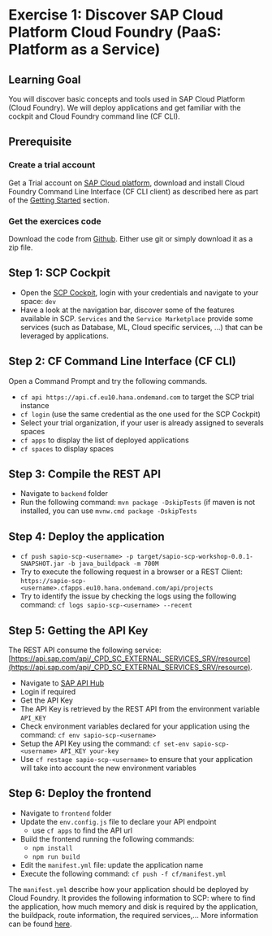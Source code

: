 # Exercise 1: Discover SAP Cloud Platform Cloud Foundry (PaaS: Platform as a Service)

## Learning Goal
You will discover basic concepts and tools used in SAP Cloud Platform (Cloud Foundry). We will deploy applications and get familiar with the cockpit and Cloud Foundry command line (CF CLI).

## Prerequisite

### Create a trial account
Get a Trial account on [SAP Cloud platform](https://cockpit.hanatrial.ondemand.com/#/home/welcome), download and install Cloud Foundry Command Line Interface (CF CLI client) as described here as part of the [Getting Started](https://help.cf.sap.hana.ondemand.com/frameset.htm?b8ee7894fe0b4df5b78f61dd1ac178ee.html) section.

### Get the exercices code
Download the code from [Github](https://github.com/Query-Interface/sapio-scp-workshop).
Either use git or simply download it as a zip file.

## Step 1: SCP Cockpit
- Open the [SCP Cockpit](https://cockpit.hanatrial.ondemand.com/#/home/welcome), login with your credentials and navigate to your space: `dev`
- Have a look at the navigation bar, discover some of the features available in SCP. `Services` and the `Service Marketplace` provide some services (such as Database, ML, Cloud specific services, ...) that can be leveraged by applications.


## Step 2: CF Command Line Interface (CF CLI)
Open a Command Prompt and try the following commands.

- `cf api https://api.cf.eu10.hana.ondemand.com` to target the SCP trial instance
- `cf login` (use the same credential as the one used for the SCP Cockpit)
- Select your trial organization, if your user is already assigned to severals spaces
- `cf apps` to display the list of deployed applications
- `cf spaces` to display spaces

## Step 3: Compile the REST API
- Navigate to `backend` folder
- Run the following command: `mvn package -DskipTests` (if maven is not installed, you can use `mvnw.cmd package -DskipTests`

## Step 4: Deploy the application
- `cf push sapio-scp-<username> -p target/sapio-scp-workshop-0.0.1-SNAPSHOT.jar -b java_buildpack -m 700M`
- Try to execute the following request in a browser or a REST Client: `https://sapio-scp-<username>.cfapps.eu10.hana.ondemand.com/api/projects`
- Try to identify the issue by checking the logs using the following command: `cf logs sapio-scp-<username> --recent`

## Step 5: Getting the API Key
The REST API consume the following service: [https://api.sap.com/api/_CPD_SC_EXTERNAL_SERVICES_SRV/resource](https://api.sap.com/api/_CPD_SC_EXTERNAL_SERVICES_SRV/resource).
- Navigate to [SAP API Hub](https://api.sap.com/api/_CPD_SC_EXTERNAL_SERVICES_SRV/resource)
- Login if required
- Get the API Key
- The API Key is retrieved by the REST API from the environment variable `API_KEY`
- Check environment variables declared for your application using the command: `cf env sapio-scp-<username>`
- Setup the API Key using the command: `cf set-env sapio-scp-<username> API_KEY your-key`
- Use `cf restage sapio-scp-<username>` to ensure that your application will take into account the new environment variables

## Step 6: Deploy the frontend
- Navigate to `frontend` folder
- Update the `env.config.js` file to declare your API endpoint
    - use `cf apps` to find the API url
- Build the frontend running the following commands:
    - `npm install`
    - `npm run build`
- Edit the `manifest.yml` file: update the application name
- Execute the following command: `cf push -f cf/manifest.yml`

The `manifest.yml` describe how your application should be deployed by Cloud Foundry. It provides the following information to SCP: where to find the application, how much memory and disk is required by the application, the buildpack, route information, the required services,... More information can be found [here](https://docs.cloudfoundry.org/devguide/deploy-apps/manifest.html).
